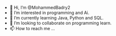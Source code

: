 - 👋 Hi, I’m @MohammedBadry2
- 👀 I’m interested in programming and Ai.
- 🌱 I’m currently learning Java, Python and SQL.
- 💞️ I’m looking to collaborate on programming learn. 
- 📫 How to reach me ...

<!---
MohammedBadry2/MohammedBadry2 is a ✨ special ✨ repository because its `README.md` (this file) appears on your GitHub profile.
You can click the Preview link to take a look at your changes.
--->
